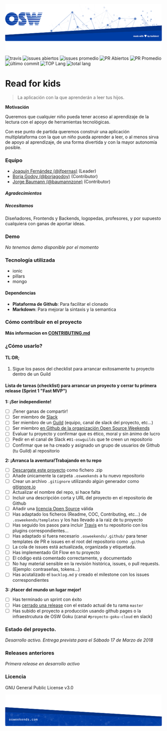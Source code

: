 ![header](other/img/OSW-project-GitHub-template-header.jpg)




![travis](https://img.shields.io/travis/OSWeekends/agile-project-template.svg)
![issues abiertos](https://img.shields.io/github/issues/OSWeekends/agile-project-template.svg)
![issues promedio](https://img.shields.io/issuestats/i/github/OSWeekends/agile-project-template.svg)
![PR Abiertos](https://img.shields.io/github/issues-pr/OSWeekends/agile-project-template.svg)
![PR Promedio](https://img.shields.io/issuestats/p/github/OSWeekends/agile-project-template.svg)
![último commit](https://img.shields.io/github/last-commit/OSWeekends/agile-project-template/master.svg)
![TOP Lang](https://img.shields.io/github/languages/top/OSWeekends/agile-project-template.svg)
![total lang](https://img.shields.io/github/languages/count/OSWeekends/agile-project-template.svg)

# Read for kids

> La aplicación con la que aprenderán a leer tus hijos.

**Motivación**

Queremos que cualquier niño pueda tener acceso al aprendizaje de la lectura con el apoyo de herramientas tecnológicas.

Con ese punto de partida queremos construir una aplicación multiplataforma con la que un niño pueda aprender a leer, o al menos sirva de apoyo al aprendizaje, de una forma divertida y con la mayor autonomía posible.

### Equipo

 - [ Joaquín Fernández (@jfpernas)](https://github.com/jfpernas) (Leader)
 - [ Borja Godoy (@borjagodoy)](https://github.com/borjagodoy) (Contributor)
 - [ Jorge Baumann (@baumannzone)](https://github.com/baumannzone) (Contributor)

##### Agradecimientos

##### Necesitamos

Diseñadores, Frontends y Backends, logopedas, profesores, y por supuesto cualquiera con ganas de aportar ideas.

### Demo

_No tenemos demo disponible por el momento_

### Tecnología utilizada

- ionic
- pillars
- mongo

#### Dependencias
- **Plataforma de Github**: Para facilitar el clonado
- **Markdown**: Para mejorar la sintaxis y la semantica

### Cómo contribuir en el proyecto

**Más informacion en [CONTRIBUTING.md](CONTRIBUTING.md)**

### ¿Cómo usarlo?

#### TL:DR;

1. Sigue los pasos del checklist para arrancar exitosamente tu proyecto dentro de un Guild

#### Lista de tareas (checklist) para arrancar un proyecto y cerrar tu primera release (Sprint 1 "Fast MVP")

**1: ¡Ser independiente!**
- [ ] ¡Tener ganas de compartir!
- [ ] Ser miembro de [Slack](https://slack.osweekends.com)
- [ ] Ser miembro de un [Guild](https://guilds.osweekends.com) (equipo, canal de slack del proyecto, etc...)
- [ ] Ser miembro [en Github de la organización Open Source Weekends](https://github.com/OSWeekends/Organizacion/issues/1)
- [ ] Evaluar tu proyecto y confirmar que es ético, moral y sin ánimo de lucro
- [ ] Pedir en el canal de Slack `#01-oswguilds` que te creen un repositorio
- [ ] Confirmar que se ha creado y asignado un grupo de usuarios de Github (tu Guild) al repositorio

**2: ¡Arranca la aventura!Trabajando en tu repo**
- [ ] [Descargate este proyecto](https://github.com/OSWeekends/agile-project-template/archive/master.zip) como fichero .zip
- [ ] Añade únicamente la carpeta `.osweekends` a tu nuevo repositorio
- [ ] Crear un archivo `.gitignore` utilizando algún generador como [gitignore.io](https://www.gitignore.io/)
- [ ] Actualizar el nombre del repo, si hace falta
- [ ] Incluir una descripción corta y URL del proyecto en el repositorio de Github
- [ ] Añadir una [licencia Open Source](https://help.github.com/articles/licensing-a-repository/) válida
- [ ] Has adaptado los ficheros (Readme, COC, Contributing, etc...) de `.osweekends/templates` y los has llevado a la raiz de tu proyecto
- [ ] Has seguido los pasos para incluir [Travis](https://travis-ci.org/) en tu repositorio con los plugins correspondientes...
- [ ] Has adaptado si fuera necesario `.osweekends/.github/` para tener templates de PR e issues en el root del repositorio como `.github`
- [ ] La cola de issues está actualizada, organizada y etiquetada.
- [ ] Has implementado Git Flow en tu proyecto
- [ ] El código está comentado correctamente, y documentado
- [ ] No hay material sensible en la revisión histórica, issues, o pull requests. (Ejemplo: contraseñas, tokens...)
- [ ] Has acutalizado el `backlog.md` y creado el milestone con los issues correspondientes

**3: ¡Hacer del mundo un lugar mejor!**

- [ ] Has terminado un sprint con éxito
- [ ] Has [cerrado una release](https://help.github.com/articles/creating-releases/) con el estado actual de tu rama `master`
- [ ] Has subido el proyecto a producción usando github pages o la infraestrcutura de OSW Goku (canal `#proyecto-goku-cloud` en slack)

### Estado del proyecto.

_Desarrollo activo. Entrega prevista para el Sábado 17 de Marzo de 2018_


### Releases anteriores

_Primera release en desarrollo activo_

### Licencia

GNU General Public License v3.0




![footer](other/img/OSW-project-GitHub-template-footer.jpg)
